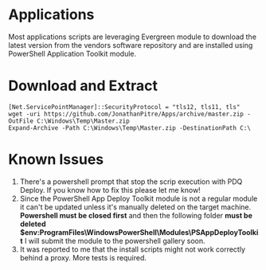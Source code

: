 # Applications
Most applications scripts are leveraging Evergreen module to download the latest version from the vendors software repository and are installed using PowerShell Application Toolkit module.

# Download and Extract
```
[Net.ServicePointManager]::SecurityProtocol = "tls12, tls11, tls"
wget -uri https://github.com/JonathanPitre/Apps/archive/master.zip -OutFile C:\Windows\Temp\Master.zip
Expand-Archive -Path C:\Windows\Temp\Master.zip -DestinationPath C:\
```

# Known Issues
1. There's a powershell prompt that stop the scrip execution with PDQ Deploy. If you know how to fix this please let me know!
2. Since the PowerShell App Deploy Toolkit module is not a regular module it can't be updated unless it's manually deleted on the target machine. **Powershell must be closed first** and then the following folder **must be deleted $env:ProgramFiles\WindowsPowerShell\Modules\PSAppDeployToolkit**
I will submit the module to the powershell gallery soon.
3. It was reported to me that the install scripts might not work correctly behind a proxy. More tests is required.
